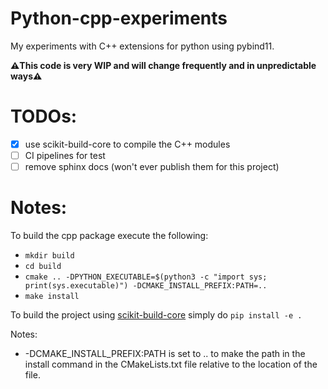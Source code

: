 # Python-cpp-experiments
My experiments with C++ extensions for python using pybind11.

**⚠️This code is very WIP and will change frequently and in unpredictable ways⚠️**

# TODOs:
- [X] use scikit-build-core to compile the C++ modules
- [ ] CI pipelines for test
- [ ] remove sphinx docs (won't ever publish them for this project)

# Notes:
To build the cpp package execute the following:
- `mkdir build`
- `cd build` 
- `cmake .. -DPYTHON_EXECUTABLE=$(python3 -c "import sys; print(sys.executable)") -DCMAKE_INSTALL_PREFIX:PATH=..`
- `make install`

To build the project using [scikit-build-core](https://github.com/scikit-build/scikit-build-core) simply do `pip install -e .`

Notes:
- -DCMAKE_INSTALL_PREFIX:PATH is set to .. to make the path in the install command in
the CMakeLists.txt file relative to the location of the file.

